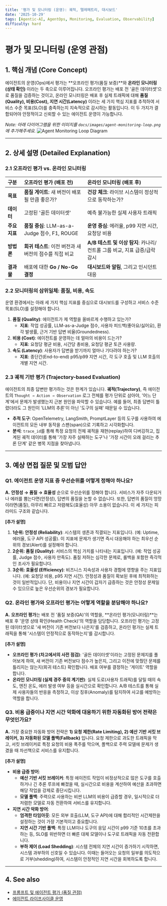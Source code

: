 ```yaml
---
title: '평가 및 모니터링 (운영): 궤적, 텔레메트리, 대시보드'
date: '2025-10-29'
tags: [Agentic-AI, AgentOps, Monitoring, Evaluation, Observability]
difficulty: hard
---
```


# 평가 및 모니터링 (운영 관점)

## 1. 핵심 개념 (Core Concept)

에이전트의 운영(Ops)에서 평가는 \*\*오프라인 평가(품질 보증)\*\*와 **온라인 모니터링(상태 확인)** 이라는 두 축으로 이루어집니다. 오프라인 평가는 배포 전 '골든 데이터셋'으로 품질을 검증하는 것이고, 온라인 모니터링은 배포 후 실제 트래픽에 대해 **품질(Quality), 비용(Cost), 지연 시간(Latency)** 이라는 세 가지 핵심 지표를 추적하여 서비스 수준 목표(SLO)를 충족하는지 지속적으로 감시하는 활동입니다. 이 두 가지가 결합되어야 안정적이고 신뢰할 수 있는 에이전트 운영이 가능합니다.

*Note: 아래 다이어그램을 위한 이미지를 `docs/images/agent-monitoring-loop.png` 에 추가해주세요.*
![Agent Monitoring Loop Diagram](../../images/agent-monitoring-loop.png)

______________________________________________________________________

## 2. 상세 설명 (Detailed Explanation)

### 2.1 오프라인 평가 vs. 온라인 모니터링

| 구분          | 오프라인 평가 (배포 전)                                 | 온라인 모니터링 (배포 후)                                                 |
| :------------ | :------------------------------------------------------ | :------------------------------------------------------------------------ |
| **목표**      | **품질 게이트**: 새 버전이 배포될 만큼 좋은가?          | **건강 체크**: 라이브 시스템이 정상적으로 동작하는가?                     |
| **데이터**    | 고정된 '골든 데이터셋'                                  | 예측 불가능한 실제 사용자 트래픽                                          |
| **주요 지표** | **품질 중심**: LLM-as-a-Judge 점수, F1, ROUGE           | **운영 중심**: 에러율, p99 지연 시간, 요청당 비용                         |
| **방법론**    | **회귀 테스트**: 이전 버전과 새 버전의 점수를 직접 비교 | **A/B 테스트 및 이상 탐지**: 카나리/컨트롤 그룹 비교, 지표 급증/급락 감시 |
| **결과물**    | 배포에 대한 **Go / No-Go 결정**                         | **대시보드와 알림**, 그리고 인시던트 대응                                 |

### 2.2 모니터링의 삼위일체: 품질, 비용, 속도

운영 환경에서는 아래 세 가지 핵심 지표를 중심으로 대시보드를 구성하고 서비스 수준 목표(SLO)를 설정해야 합니다.

1. **품질 (Quality)**: 에이전트가 제 역할을 올바르게 수행하고 있는가?
   - **지표**: 작업 성공률, LLM-as-a-Judge 점수, 사용자 피드백(좋아요/싫어요), 환각 발생률, 근거 기반 답변 비율(Groundedness).
1. **비용 (Cost)**: 에이전트를 운영하는 데 얼마의 비용이 드는가?
   - **지표**: 요청당 평균 비용, 시간당 총비용, 요청당 평균 토큰 사용량.
1. **속도 (Latency)**: 사용자가 답변을 받기까지 얼마나 기다려야 하는가?
   - **지표**: 종단간(End-to-end) p95/p99 지연 시간, 각 도구 호출 및 LLM 호출의 개별 지연 시간.

### 2.3 궤적 기반 평가 (Trajectory-based Evaluation)

에이전트의 최종 답변만 평가하는 것은 한계가 있습니다. **궤적(Trajectory)**, 즉 에이전트의 `Thought → Action → Observation` 로그 전체를 평가 단위로 삼아야, '어느 단계'에서 문제가 발생했는지 근본 원인을 파악할 수 있습니다. 예를 들어, 최종 답변이 틀렸더라도 그 원인이 'LLM의 추론'이 아닌 '도구의 실패' 때문일 수 있습니다.

- **추적 도구**: OpenTelemetry, LangSmith, PromptLayer 등의 도구를 사용하여 에이전트의 모든 내부 동작을 스팬(span)으로 기록하고 시각화합니다.
- **분석**: `trace_id`를 통해 특정 요청의 전체 궤적을 재현(replay)하여 디버깅하고, 집계된 궤적 데이터를 통해 '가장 자주 실패하는 도구'나 '가장 시간이 오래 걸리는 추론 단계' 같은 병목 지점을 찾아냅니다.

______________________________________________________________________

## 3. 예상 면접 질문 및 모범 답안

### Q1. 에이전트 운영 지표 중 우선순위를 어떻게 정해야 하나요?

**A.** **안정성 → 품질 → 효율성** 순으로 우선순위를 정해야 합니다. 서비스가 자주 다운되거나 에러를 뿜는다면(안정성), 답변의 품질을 논할 수 없습니다. 또한, 답변의 품질이 엉망이라면(품질), 아무리 빠르고 저렴해도(효율성) 아무 소용이 없습니다. 이 세 가지는 피라미드 구조와 같습니다.

**\[추가 설명\]**

1. **1순위: 안정성 (Reliability)**: 시스템의 생존과 직결되는 지표입니다. (예: Uptime, 에러율, 도구 API 성공률). 이 지표에 문제가 생기면 즉시 대응해야 하는 최우선 순위의 경보(Alert)를 설정해야 합니다.
1. **2순위: 품질 (Quality)**: 서비스의 핵심 가치를 나타내는 지표입니다. (예: 작업 성공률, Judge 점수, 사용자 만족도). 품질 저하는 심각한 문제로, 롤백을 포함한 즉각적인 조사가 필요합니다.
1. **3순위: 효율성 (Efficiency)**: 비즈니스 지속성과 사용자 경험에 영향을 주는 지표입니다. (예: 요청당 비용, p95 지연 시간). 안정성과 품질이 확보된 후에 최적화하는 것이 일반적입니다. 단, 비용이나 지연 시간이 갑자기 급증하는 것은 안정성 문제일 수 있으므로 높은 우선순위의 경보가 필요합니다.

### Q2. 온라인 평가와 오프라인 평가는 어떻게 역할을 분담해야 하나요?

**A.** **오프라인 평가**는 배포 전 '품질 보증(QA)'의 역할을, \*\*온라인 평가(모니터링)\*\*는 배포 후 '운영 상태 확인(Health Check)'의 역할을 담당합니다. 오프라인 평가는 고정된 데이터셋으로 '새 버전이 기존 버전보다 나은지'를 검증하고, 온라인 평가는 실제 트래픽을 통해 '시스템이 안정적으로 동작하는지'를 감시합니다.

**\[추가 설명\]**

- **오프라인 평가 (차고에서의 사전 점검)**: '골든 데이터셋'이라는 고정된 문제지를 풀어보게 하여, 새 버전이 기존 버전보다 점수가 높은지, 그리고 이전에 맞췄던 문제를 틀리지는 않는지(회귀 테스트) 확인합니다. 배포 여부를 결정하는 '게이트' 역할을 합니다.
- **온라인 모니터링 (실제 경주 중의 계기판)**: 실제 도로(사용자 트래픽)를 달릴 때의 속도, 엔진 온도, 에러 발생 여부 등을 실시간으로 확인합니다. A/B 테스트를 통해 실제 사용자들의 반응을 측정하고, 이상 징후(Anomaly)를 탐지하여 사고를 예방하는 역할을 합니다.

### Q3. 비용 급증이나 지연 시간 악화에 대응하기 위한 자동화된 방어 전략은 무엇인가요?

**A.** 가장 중요한 자동화 방어 전략은 **1) 요청 제한(Rate Limiting), 2) 예산 기반 서킷 브레이커, 3) 자동화된 모델 폴백(Fallback)** 입니다. 요청 제한으로 과도한 트래픽을 막고, 서킷 브레이커로 특정 요청의 비용 폭주를 막으며, 폴백으로 주력 모델에 문제가 생겼을 때 차선책으로 서비스를 유지합니다.

**\[추가 설명\]**

- **비용 급증 방어**:
  - **예산 기반 서킷 브레이커**: 특정 에이전트 작업이 비정상적으로 많은 도구를 호출하거나 긴 추론 루프에 빠졌을 때, 실시간으로 비용을 계산하여 예산을 초과하면 해당 작업을 강제로 중단시킵니다.
  - **모델 폴백**: 주력으로 사용하는 비싼 LLM의 비용이 급증할 경우, 일시적으로 더 저렴한 모델로 자동 전환하여 서비스를 유지합니다.
- **지연 시간 악화 방어**:
  - **엄격한 타임아웃**: 모든 외부 호출(LLM, 도구 API)에 대해 합리적인 시간제한을 설정하는 것이 가장 기본적이고 중요합니다.
  - **지연 시간 기반 폴백**: 특정 LLM이나 도구의 응답 시간이 p99 기준 10초를 초과하는 등, SLO를 위반하면 더 빠른 대체 모델이나 도구로 트래픽을 자동 전환합니다.
  - **부하 제어 (Load Shedding)**: 시스템 전체의 지연 시간이 증가하기 시작하면, 시스템 과부하의 신호일 수 있습니다. 이때는 들어오는 요청의 일부를 의도적으로 거부(shedding)하여, 시스템이 안정적인 지연 시간을 회복하도록 합니다.

______________________________________________________________________

## 4. See also

- [프롬프트 및 에이전트 평가 (품질 관점)](../5-5-%ED%94%84%EB%A1%AC%ED%94%84%ED%8A%B8-%EC%97%94%EC%A7%80%EB%8B%88%EC%96%B4%EB%A7%81-and-%ED%8F%89%EA%B0%80/prompt-evaluation-and-benchmarks.md)
- [에이전트 라이프사이클 운영](../5-6-agentops-%EC%9A%B4%EC%98%81-and-%EC%9E%90%EB%8F%99%ED%99%94/agent-lifecycle-ops.md)
